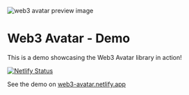 ![web3 avatar preview image](https://user-images.githubusercontent.com/47187316/221898436-ace45b7c-f303-4b3b-b1ae-a24a1958d489.png)

# Web3 Avatar - Demo
This is a demo showcasing the Web3 Avatar library in action!

[![Netlify Status](https://api.netlify.com/api/v1/badges/570b2f87-07a4-446b-a632-32d523bda101/deploy-status)](https://app.netlify.com/sites/web3-avatar/deploys)

See the demo on [web3-avatar.netlify.app](https://web3-avatar.netlify.app)